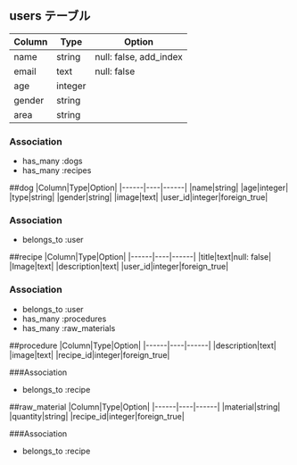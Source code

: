 ## users テーブル
|Column|Type|Option|
|------|----|------|
|name|string|null: false, add_index|
|email|text|null: false|
|age|integer|
|gender|string|
|area|string|

### Association
- has_many :dogs
- has_many :recipes

##dog
|Column|Type|Option|
|------|----|------|
|name|string|
|age|integer|
|type|string|
|gender|string|
|image|text|
|user_id|integer|foreign_true|

### Association
- belongs_to :user

##recipe
|Column|Type|Option|
|------|----|------|
|title|text|null: false|
|Image|text|
|description|text|
|user_id|integer|foreign_true|

### Association
- belongs_to :user
- has_many :procedures
- has_many :raw_materials

##procedure
|Column|Type|Option|
|------|----|------|
|description|text|
|image|text|
|recipe_id|integer|foreign_true|

###Association
- belongs_to :recipe

##raw_material
|Column|Type|Option|
|------|----|------|
|material|string|
|quantity|string|
|recipe_id|integer|foreign_true|

###Association
- belongs_to :recipe
